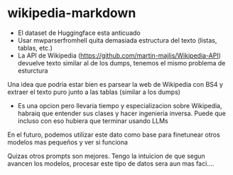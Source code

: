 # wikipedia-markdown

* El dataset de Huggingface esta anticuado
* Usar mwparserfromhell quita demasiada estructura del texto (listas, tablas, etc.)
* La API de Wikipedia (https://github.com/martin-majlis/Wikipedia-API) devuelve texto similar al de los dumps, tenemos el mismo problema de esturctura

Una idea que podria estar bien es parsear la web de Wikipedia con BS4 y extraer el texto puro junto a las tablas (similar a los dumps)
* Es una opcion pero llevaria tiempo y especializacion sobre Wikipedia, habraiq que entender sus clases y hacer ingenieria inversa. Puede que incluso con eso hubiera que terminar usando LLMs

En el futuro, podemos utilizar este dato como base para finetunear otros modelos mas pequeños y ver si funciona

Quizas otros prompts son mejores. Tengo la intuicion de que segun avancen los modelos, procesar este tipo de datos sera aun mas faci....
